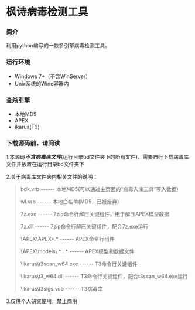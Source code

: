 # 枫诗病毒检测工具

### 简介
利用python编写的一款多引擎病毒检测工具。

### 运行环境
* Windows 7+（不含WinServer）
* Unix系统的Wine容器内

### 查杀引擎
* 本地MD5
* APEX
* ikarus(T3)

### 下载源码前，请阅读
1.本源码***不含病毒库文件***(运行目录bd文件夹下的所有文件)，需要自行下载病毒库文件并放置在运行目录bd文件夹下

2.关于病毒库文件夹内相关文件的说明：
> bdk.vrb                   ------     本地MD5(可以通过主页面的“病毒入库工具”写入数据)
> 
> wl.vrb                    ------     本地白名单(MD5，已被废弃)
> 
> 7z.exe                    ------     7zip命令行解压关键组件，用于解压APEX模型数据
> 
> 7z.dll                    ------     7zip命令行解压关键组件，配合7z.exe运行
> 
> \APEX\APEX*.*             ------     APEX命令行组件
> 
> \APEX\models\ * . *          ------     APEX模型和数据文件
> 
> \ikarus\t3scan_w64.exe    ------     T3命令行关键组件
> 
> \ikarus\t3_w64.dll        ------     T3命令行关键组件，配合t3scan_w64.exe运行
> 
> \ikarus\t3sigs.vdb        ------     T3病毒库

3.仅供个人研究使用，禁止商用
